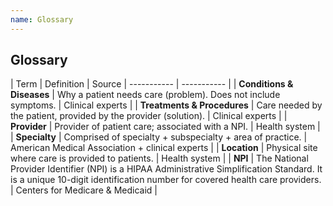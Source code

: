 ```yaml
---
name: Glossary
---
```


## Glossary

| Term | Definition | Source |
 ----------- | ----------- |
| **Conditions & Diseases** | Why a patient needs care (problem). Does not include symptoms. | Clinical experts |
| **Treatments & Procedures** | Care needed by the patient, provided by the provider (solution). | Clinical experts |
| **Provider** | Provider of patient care; associated with a NPI. | Health system |
| **Specialty** | Comprised of specialty + subspecialty + area of practice. | American Medical Association + clinical experts |
| **Location** | Physical site where care is provided to patients. | Health system |
| **NPI** | The National Provider Identifier (NPI) is a HIPAA Administrative Simplification Standard. It is a unique 10-digit identification number for covered health care providers. | Centers for Medicare & Medicaid |
